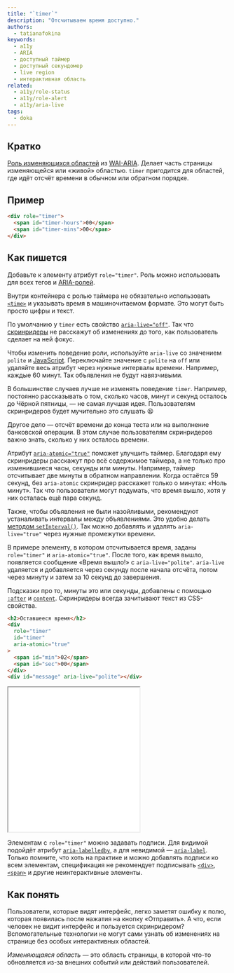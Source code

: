 ```yaml
---
title: "`timer`"
description: "Отсчитываем время доступно."
authors:
  - tatianafokina
keywords:
  - a11y
  - ARIA
  - доступный таймер
  - доступный секундомер
  - live region
  - интерактивная область
related:
  - a11y/role-status
  - a11y/role-alert
  - a11y/aria-live
tags:
  - doka
---
```


## Кратко

[Роль изменяющихся областей](/a11y/aria-roles/#roli-izmenyayushchihsya-oblastey) из [WAI-ARIA](/a11y/aria-intro/#specifikaciya). Делает часть страницы изменяющейся или «живой» областью. `timer` пригодится для областей, где идёт отсчёт времени в обычном или обратном порядке.

## Пример

```html
<div role="timer">
  <span id="timer-hours">00</span>
  <span id="timer-mins">00</span>
</div>
```

## Как пишется

Добавьте к элементу атрибут `role="timer"`. Роль можно использовать для всех тегов и [ARIA-ролей](/a11y/aria-roles/).

Внутри контейнера с ролью таймера не обязательно использовать [`<time>`](/html/time/) и указывать время в машиночитаемом формате. Это могут быть просто цифры и текст.

По умолчанию у `timer` есть свойство [`aria-live="off"`](/a11y/aria-live/). Так что [скринридеры](/a11y/screenreaders/) не расскажут об изменениях до того, как пользователь сделает на ней фокус.

Чтобы изменить поведение роли, используйте `aria-live` со значением `polite` и [JavaScript](/js/). Переключайте значение c `polite` на `off` или удаляйте весь атрибут через нужные интервалы времени. Например, каждые 60 минут. Так объявления не будут навязчивыми.

В большинстве случаев лучше не изменять поведение `timer`. Например, постоянно рассказывать о том, сколько часов, минут и секунд осталось до Чёрной пятницы, — не самая лучшая идея. Пользователям скринридеров будет мучительно это слушать 😫

Другое дело — отсчёт времени до конца теста или на выполнение банковской операции. В этом случае пользователям скринридеров важно знать, сколько у них осталось времени.

Атрибут [`aria-atomic="true"`](/a11y/aria-busy/) поможет улучшить таймер. Благодаря ему скринридеры расскажут про всё содержимое таймера, а не только про изменившиеся часы, секунды или минуты. Например, таймер отсчитывает две минуты в обратном направлении. Когда остаётся 59 секунд, без `aria-atomic` скринридер расскажет только о минутах: «Ноль минут». Так что пользователи могут подумать, что время вышло, хотя у них осталась ещё пара секунд.

Также, чтобы объявления не были назойливыми, рекомендуют устаналивать интервалы между объявлениями. Это удобно делать [методом `setInterval()`](/js/setinterval/). Так можно добавлять и удалять `aria-live="true"` через нужные промежутки времени.

В примере элементу, в котором отсчитывается время, заданы `role="timer"` и `aria-atomic="true"`. После того, как время вышло, появляется сообщение «Время вышло!» с `aria-live="polite"`. `aria-live` удаляется и добавляется через секунду после начала отсчёта, потом через минуту и затем за 10 секунд до завершения.

Подсказки про то, минуты это или секунды, добавлены с помощью [`:after`](/css/after/) и [`content`](/css/content/). Скринридеры всегда зачитывают текст из CSS-свойства.

```html
<h2>Оставшееся время</h2>
<div
  role="timer"
  id="timer"
  aria-atomic="true"
>
  <span id="min">02</span>
  <span id="sec">00</span>
</div>
<div id="message" aria-live="polite"></div>
```

<iframe title="Таймер с ролью timer" src="demos/basic-timer/" height="330"></iframe>

Элементам с `role="timer"` можно задавать подписи. Для видимой подойдёт атрибут [`aria-labelledby`](/a11y/aria-labelledby/), а для невидимой — [`aria-label`](/a11y/aria-label/). Только помните, что хоть на практике и можно добавлять подписи ко всем элементам, спецификация не рекомендует подписывать [`<div>`](/html/div/), [`<span>`](/html/span/) и другие неинтерактивные элементы.

## Как понять

Пользователи, которые видят интерфейс, легко заметят ошибку к полю, которая появилась после нажатия на кнопку «Отправить». А что, если человек не видит интерфейс и пользуется скринридером? Вспомогательные технологии не могут сами узнать об изменениях на странице без особых интерактивных областей.

_Изменяющаяся область_ — это область страницы, в которой что-то обновляется из-за внешних событий или действий пользователей.
